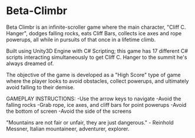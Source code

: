 # Beta-Climbr

Beta Climbr is an infinite-scroller game where the main character, "Cliff C. Hanger", dodges falling rocks, eats Cliff Bars, collects ice axes and rope powerups, all while in pursuits of that once in a lifetime climb. 

Built using Unity3D Engine with C# Scripting; this game has 17 different C# scripts interacting simultaneously to get Cliff C. Hanger to the summit he's always dreamed of.

The objective of the game is developed as a "High Score" type of game where the player looks to avoid obstacles, collect powerups, and ultimately avoid falling to their demise. 

GAMEPLAY INSTRUCTIONS:
-Use the arrow keys to navigate
-Avoid the falling rocks
-Grab rope, ice axes, and cliff bars for point powerups
-Avoid the bottom of screen
-Avoid the side of the screens

"Mountains are not fair or unfair, they are just dangerous." - Reinhold Messner, Italian mountaineer, adventurer, explorer.
